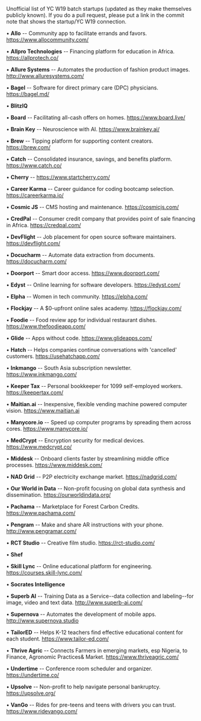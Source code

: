 Unofficial list of YC W19 batch startups (updated as they make themselves publicly known). If you do a pull request, please put a link in the commit note that shows the startup/YC W19 connection. 

• **Allo** -- Community app to facilitate errands and favors. https://www.allocommunity.com/ <p />
• **Allpro Technologies** -- Financing platform for education in Africa. https://allprotech.co/  <p />
• **Allure Systems** -- Automates the production of fashion product images. http://www.alluresystems.com/  <p />
• **Bagel** -- Software for direct primary care (DPC) physicians. https://bagel.md/  <p />
• **BlitzIQ**  <p />
• **Board** -- Facilitating all-cash offers on homes. https://www.board.live/ <p />
• **Brain Key** -- Neuroscience with AI. https://www.brainkey.ai/ <p />
• **Brew** -- Tipping platform for supporting content creators. https://brew.com/ <p />
• **Catch** -- Consolidated insurance, savings, and benefits platform. https://www.catch.co/ <p />
• **Cherry** -- https://www.startcherry.com/ <p />
• **Career Karma** -- Career guidance for coding bootcamp selection. https://careerkarma.io/  <p />
• **Cosmic JS** -- CMS hosting and maintenance. https://cosmicjs.com/ <p />
• **CredPal** -- Consumer credit company that provides point of sale financing in Africa. https://credpal.com/  <p />
• **DevFlight** -- Job placement for open source software maintainers. https://devflight.com/ <p />
• **Docucharm** -- Automate data extraction from documents. https://docucharm.com/  <p />
• **Doorport** -- Smart door access. https://www.doorport.com/  <p />
• **Edyst** -- Online learning for software developers. https://edyst.com/  <p />
• **Elpha** -- Women in tech community. https://elpha.com/  <p />
• **Flockjay** -- A $0-upfront online sales academy. https://flockjay.com/  <p />
• **Foodie** -- Food review app for individual restaurant dishes. https://www.thefoodieapp.com/  <p />
• **Glide** -- Apps without code. https://www.glideapps.com/  <p />
• **Hatch** -- Helps companies continue conversations with 'cancelled' customers. https://usehatchapp.com/  <p />
• **Inkmango** -- South Asia subscription newsletter. https://www.inkmango.com/  <p />
• **Keeper Tax** -- Personal bookkeeper for 1099 self-employed workers. https://keepertax.com/  <p />
• **Maitian.ai** -- Inexpensive, flexible vending machine powered computer vision.  https://www.maitian.ai  <p />
• **Manycore.io** -- Speed up computer programs by spreading them across cores. https://www.manycore.io/  <p />
• **MedCrypt** -- Encryption security for medical devices.  https://www.medcrypt.co/  <p />
• **Middesk** -- Onboard clients faster by streamlining middle office processes. https://www.middesk.com/  <p />
• **NAD Grid** -- P2P electricity exchange market. https://nadgrid.com/ <p />
• **Our World in Data** -- Non-profit focusing on global data synthesis and dissemination. https://ourworldindata.org/ <p />
• **Pachama** -- Marketplace for Forest Carbon Credits. https://www.pachama.com/ <p />
• **Pengram** -- Make and share AR instructions with your phone. http://www.pengramar.com/ <p />
• **RCT Studio** -- Creative film studio. https://rct-studio.com/  <p />
• **Shef** <p />
• **Skill Lync** -- Online educational platform for engineering. https://courses.skill-lync.com/  <p />
• **Socrates Intelligence** <p />
• **Superb AI** -- Training Data as a Service--data collection and labeling--for image, video and text data. http://www.superb-ai.com/  <p />
• **Supernova** -- Automates the development of mobile apps. http://www.supernova.studio  <p />
• **TailorED** -- Helps K-12 teachers find effective educational content for each student. https://www.tailor-ed.com/  <p />
• **Thrive Agric** -- Connects Farmers in emerging markets, esp Nigeria, to Finance, Agronomic Practices& Market. https://www.thriveagric.com/  <p />
• **Undertime** -- Conference room scheduler and organizer. https://undertime.co/ <p />
• **Upsolve** -- Non-profit to help navigate personal bankruptcy. https://upsolve.org/ <p />
• **VanGo** -- Rides for pre-teens and teens with drivers you can trust. https://www.ridevango.com/ <p />
